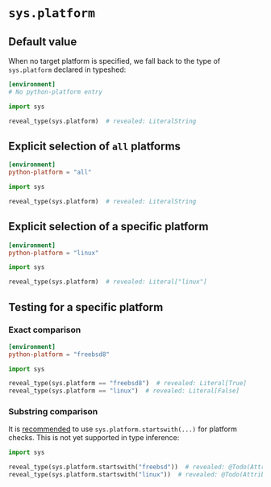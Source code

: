 # `sys.platform`

## Default value

When no target platform is specified, we fall back to the type of `sys.platform` declared in
typeshed:

```toml
[environment]
# No python-platform entry
```

```py
import sys

reveal_type(sys.platform)  # revealed: LiteralString
```

## Explicit selection of `all` platforms

```toml
[environment]
python-platform = "all"
```

```py
import sys

reveal_type(sys.platform)  # revealed: LiteralString
```

## Explicit selection of a specific platform

```toml
[environment]
python-platform = "linux"
```

```py
import sys

reveal_type(sys.platform)  # revealed: Literal["linux"]
```

## Testing for a specific platform

### Exact comparison

```toml
[environment]
python-platform = "freebsd8"
```

```py
import sys

reveal_type(sys.platform == "freebsd8")  # revealed: Literal[True]
reveal_type(sys.platform == "linux")  # revealed: Literal[False]
```

### Substring comparison

It is [recommended](https://docs.python.org/3/library/sys.html#sys.platform) to use
`sys.platform.startswith(...)` for platform checks. This is not yet supported in type inference:

```py
import sys

reveal_type(sys.platform.startswith("freebsd"))  # revealed: @Todo(Attribute access on `LiteralString` types)
reveal_type(sys.platform.startswith("linux"))  # revealed: @Todo(Attribute access on `LiteralString` types)
```
